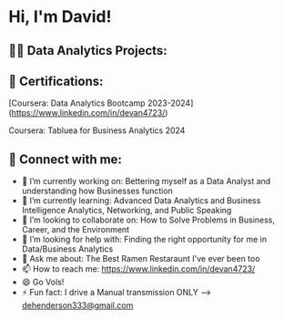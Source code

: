 <h1>Hi, I'm David!

<h2>👨‍💻 Data Analytics Projects:</h2>


<h2> 🤳 Certifications:</h2>

[Coursera: Data Analytics Bootcamp 2023-2024] (https://www.linkedin.com/in/devan4723/)

Coursera: Tabluea for Business Analytics 2024

<h2> 🤳 Connect with me:</h2>

[linkedin]: https://www.linkedin.com/in/devan4723/
[Email]: Dehenderson333@gmail.com 



- 🔭 I’m currently working on: Bettering myself as a Data Analyst and understanding how Businesses function
- 🌱 I’m currently learning: Advanced Data Analytics and Business Intelligence Analytics, Networking, and Public Speaking
- 👯 I’m looking to collaborate on: How to Solve Problems in Business, Career, and the Environment
- 🤔 I’m looking for help with: Finding the right opportunity for me in Data/Business Analytics
- 💬 Ask me about: The Best Ramen Restaraunt I've ever been too
- 📫 How to reach me: https://www.linkedin.com/in/devan4723/
- 😄 Go Vols! 
- ⚡ Fun fact: I drive a Manual transmission ONLY
--> dehenderson333@gmail.com 

